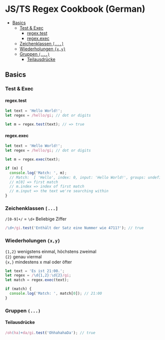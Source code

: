 # JS/TS Regex Cookbook (German)

<!-- @import "[TOC]" {cmd="toc" depthFrom=2 depthTo=6 orderedList=false} -->

<!-- code_chunk_output -->

- [Basics](#basics)
  - [Test & Exec](#test-exec)
    - [regex.test](#regextest)
    - [regex.exec](#regexexec)
  - [Zeichenklassen `[...]`](#zeichenklassen)
  - [Wiederholungen `{x,y}`](#wiederholungen-xy)
  - [Gruppen `(...)`](#gruppen)
    - [Teilausdrücke](#teilausdrücke)

<!-- /code_chunk_output -->

## Basics

### Test & Exec

#### regex.test

```javascript
let text = 'Hello World!';
let regex = /hello/gi; // dot or digits

let m = regex.test(text); // => true
```

#### regex.exec

```javascript
let text = 'Hello World!';
let regex = /hello/gi; // dot or digits

let m = regex.exec(text);

if (m) {
  console.log('Match: ', m);
  // Match:  [ 'Hello', index: 0, input: 'Hello World!', groups: undefined ]
  // m[0] => first match
  // m.index => index of first match
  // m.input => the text we're searching within
}
```

### Zeichenklassen `[...]`

`/[0-9]+/` = `\d+` Beliebige Ziffer

```javascript
/\d+/gi.test('Enthält der Satz eine Nummer wie 4711?'); // true
```

### Wiederholungen `{x,y}`

`{1,2}` wenigstens einmal, höchstens zweimal <br/>
`{2}` genau viermal <br/>
`{x,}` mindestens x mal oder öfter

```javascript
let text = 'Es ist 21:00.';
let regex = /\d{1,2}:\d{2}/gi;
let match = regex.exec(text);

if (match) {
  console.log('Match: ', match[0]); // 21:00
}
```

### Gruppen `(...)`

#### Teilausdrücke

```javascript
/oh(ha)+da/gi.test('OhhahahaDa'); // true
```
